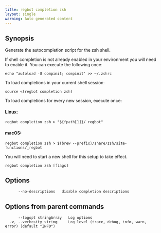 ```yaml
---
title: regbot completion zsh
layout: single
warning: Auto generated content
---
```


## Synopsis

Generate the autocompletion script for the zsh shell.

If shell completion is not already enabled in your environment you will need
to enable it.  You can execute the following once:

	echo "autoload -U compinit; compinit" >> ~/.zshrc

To load completions in your current shell session:

	source <(regbot completion zsh)

To load completions for every new session, execute once:

#### Linux:

	regbot completion zsh > "${fpath[1]}/_regbot"

#### macOS:

	regbot completion zsh > $(brew --prefix)/share/zsh/site-functions/_regbot

You will need to start a new shell for this setup to take effect.

```shell
regbot completion zsh [flags]
```

## Options

```text
      --no-descriptions   disable completion descriptions
```

## Options from parent commands

```text
      --logopt stringArray   Log options
  -v, --verbosity string     Log level (trace, debug, info, warn, error) (default "INFO")
```
